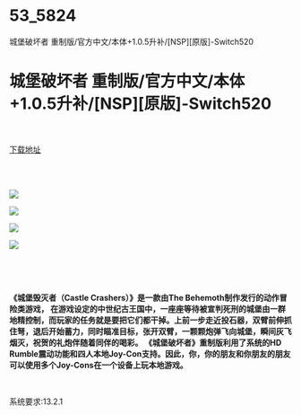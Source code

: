 # 53_5824
城堡破坏者 重制版/官方中文/本体+1.0.5升补/[NSP][原版]-Switch520
# 城堡破坏者 重制版/官方中文/本体+1.0.5升补/[NSP][原版]-Switch520
 <br/></br>
[下载地址](https://www.switch520.cc/article/5824 "下载地址")
<br/></br>

<p>&nbsp;</p>
<p><img src="https://www.switch520.cc/muke_img/upload_art_editor_20201022-1_56177d05f85df18ce7ece3221cb0fd87.jpg"></p>
<p><img src="https://www.switch520.cc/muke_img/upload_art_editor_20201022-1_b8f09904d0b34a933bb31eb5a0aa707e.jpg"></p>
<p><img src="https://www.switch520.cc/muke_img/upload_art_editor_20201022-1_77b9723f3f40d58328e4afa5b7220875.jpg"></p>
<p><img src="https://www.switch520.cc/muke_img/upload_art_editor_20201022-1_86ad93785233fd5544cb904be412f78d.jpg"></p>
<p>&nbsp;</p>
<p><strong>&nbsp;</strong></p>
<p><strong>《城堡毁灭者（Castle Crashers）》是一款由The Behemoth制作发行的动作冒险类游戏， 在游戏设定的中世纪古王国中，一座座等待被宣判死刑的城堡由一群地精控制，而玩家的任务就是要把它们都干掉。上前一步走近投石器，双臂前伸抓住弩，退后开始蓄力，同时瞄准目标，张开双臂，一颗颗炮弹飞向城堡，瞬间灰飞烟灭，祝贺的礼炮伴随着同伴的喝彩。 《城堡破坏者》重制版利用了系统的HD Rumble震动功能和四人本地Joy-Con支持。因此，你，你的朋友和你朋友的朋友可以使用多个Joy-Cons在一个设备上玩本地游戏。</strong></p>
<p>&nbsp;</p>
<p>系统要求:13.2.1</p>



<p>&nbsp;</p>
